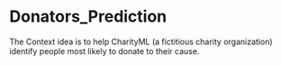 # Donators_Prediction
The Context idea is to help CharityML (a fictitious charity organization) identify people most likely to donate to their cause.
